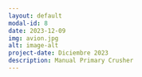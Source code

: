 ```yaml
---
layout: default
modal-id: 8
date: 2023-12-09
img: avion.jpg
alt: image-alt
project-date: Diciembre 2023
description: Manual Primary Crusher
---
```


